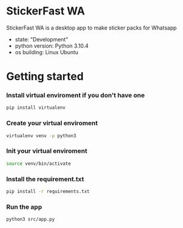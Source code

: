 # StickerFast WA

StickerFast WA is a desktop app to make sticker packs for Whatsapp

- state: "Development"
- python version: Python 3.10.4
- os building: Linux Ubuntu

# Getting started

### Install virtual enviroment if you don't have one
``` bash
pip install virtualenv
```

### Create your virtual enviroment
``` bash
virtualenv venv -p python3
```
  
### Init your virtual enviroment
``` bash
source venv/bin/activate
``` 
### Install the requirement.txt
``` bash
pip install -r requirements.txt 
```

### Run the app
``` bash
python3 src/app.py
```
